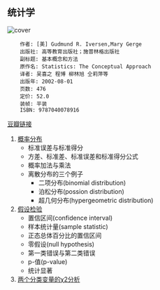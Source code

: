 ## 统计学
![cover](https://img3.doubanio.com/lpic/s26011980.jpg)

        作者: [美] Gudmund R. Iversen,Mary Gerge 
        出版社: 高等教育出版社；施普林格出版社
        副标题: 基本概念和方法
        原作名: Statistics: The Conceptual Approach
        译者: 吴喜之 程博 柳林旭 仝莉萍等 
        出版年: 2002-08-01
        页数: 476
        定价: 52.0
        装帧: 平装
        ISBN: 9787040078916

[豆瓣链接](https://book.douban.com/subject/1230154/)

1. [概率分布][60]
    - 标准误差与标准得分
    - 方差、标准差、标准误差和标准得分公式
    - 概率加法与乘法
    - 离散分布的三个例子
        - 二项分布(binomial distribution)
        - 泊松分布(possion distribution)
        - 超几何分布(hypergeometric distribution)
1. [假设检验][61]
    - 置信区间(confidence interval)
    - 样本统计量(sample statistic)
    - 正态总体百分比的置信区间
    - 零假设(null hypothesis)
    - 第一类错误与第二类错误
    - p-值(p-value)
    - 统计显著
1. [两个分类变量的χ2分析][62]







[60]: probability.ipynb
[61]: hypothesis-testing.ipynb
[62]: chi-square-test.ipynb